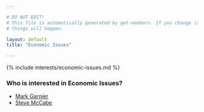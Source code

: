 ```yaml
---

# DO NOT EDIT!
# This file is automatically generated by get-members. If you change it, bad
# things will happen.

layout: default
title: "Economic Issues"

---
```


{% include interests/economic-issues.md %}

### Who is interested in Economic Issues?


* [Mark Garnier](../members/mark-garnier.html)
* [Steve McCabe](../members/steve-mccabe.html)
